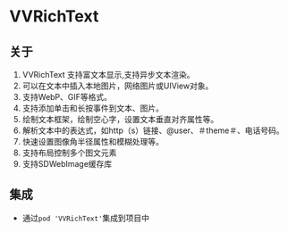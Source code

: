 
# VVRichText 

## 关于 

1. VVRichText 支持富文本显示,支持异步文本渲染。
1. 可以在文本中插入本地图片，网络图片或UIView对象。
1. 支持WebP、GIF等格式。
1. 支持添加单击和长按事件到文本、图片。
1. 绘制文本框架，绘制空心字，设置文本垂直对齐属性等。
1. 解析文本中的表达式，如http（s）链接、@user、＃theme＃、电话号码。
1. 快速设置图像角半径属性和模糊处理等。
1. 支持布局控制多个图文元素
1. 支持SDWebImage缓存库

## 集成

* 通过`pod 'VVRichText'`集成到项目中 
